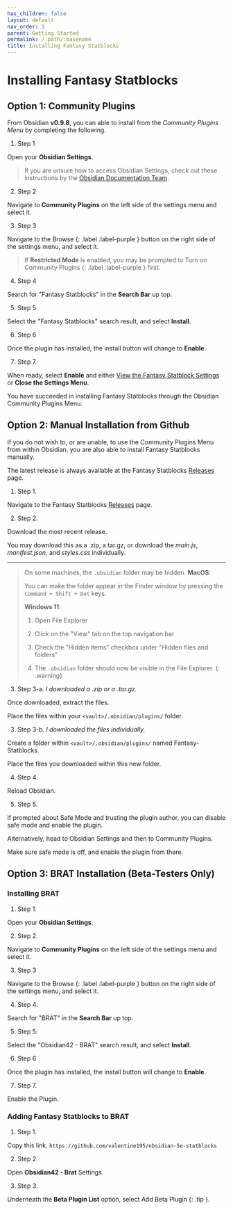 ```yaml
---
has_children: false
layout: default
nav_order: 1
parent: Getting Started
permalink: /:path/:basename
title: Installing Fantasy Statblocks
---
```


# Installing Fantasy Statblocks

## Option 1: Community Plugins
From Obsidian **v0.9.8**, you can able to install from the *Community Plugins Menu* by completing the following.

1. Step 1

Open your **Obsidian Settings**.

> If you are unsure how to access Obsidian Settings, check out these instructions by the [Obsidian Documentation Team](https://help.obsidian.md/How+to/Change+settings).

2. Step 2

Navigate to **Community Plugins** on the left side of the settings menu and select it.

3. Step 3

Navigate to the 
Browse 
{: .label .label-purple }
button on the right side of the settings menu, and select it.

> If **Restricted Mode** is enabled, you may be prompted to 
Turn on Community Plugins 
{: .label .label-purple }
first. 

4. Step 4

Search for "Fantasy Statblocks" in the **Search Bar** up top.

5. Step 5

Select the "Fantasy Statblocks" search result, and select **Install**. 

6. Step 6

Once the plugin has installed, the install button will change to **Enable**.

7. Step 7. 

When ready, select **Enable** and either [View the Fantasy Statblock Settings](Statblock-Plugin-Settings.md) or **Close the Settings Menu**.

You have succeeded in installing Fantasy Statblocks through the Obsidian Community Plugins Menu. 


## Option 2: Manual Installation from Github

If you do not wish to, or are unable, to use the Community Plugins Menu from within Obsidian, you are also able to install Fantasy Statblocks manually.

The latest release is always available at the Fantasy Statblocks [Releases](https://github.com/valentine195/obsidian-5e-statblocks/releases) page. 

1. Step 1.

Navigate to the Fantasy Statblocks [Releases](https://github.com/valentine195/obsidian-5e-statblocks/releases) page.

2. Step 2.

Download the most recent release. 

You may download this as a .zip, a tar.gz, or download the *main.js*, *manifest.json*, and *styles.css* individually. 

***

> On some machines, the `.obsidian` folder may be hidden. 
> **MacOS**:
>
> You can make the folder appear in the Finder window by pressing the `Command + Shift + Dot` keys.
>
> **Windows 11**:
>
> 1.  Open File Explorer
>
> 2.  Click on the "View" tab on the top navigation bar
>
> 3.  Check the "Hidden items" checkbox under "Hidden files and folders"
>
> 4.  The `.obsidian` folder should now be visible in the File Explorer.
{: .warning}

3. Step 3-a. *I downloaded a .zip or a .tar.gz.*

Once downloaded, extract the files.

Place the files within your `<vault>/.obsidian/plugins/` folder.

3. Step 3-b. *I downloaded the files individually.*

Create a folder within `<vault>/.obsidian/plugins/` named Fantasy-Statblocks.

Place the files you downloaded within this new folder. 


4. Step 4. 

Reload Obsidian.

5. Step 5.

If prompted about Safe Mode and trusting the plugin author, you can disable safe mode and enable the plugin. 

Alternatively,  head to Obsidian Settings and then to Community Plugins. 

Make sure safe mode is off, and enable the plugin from there.


## Option 3: BRAT Installation (Beta-Testers Only)

### Installing BRAT

1. Step 1. 

Open your **Obsidian Settings**.

2. Step 2.

Navigate to **Community Plugins** on the left side of the settings menu and select it.

3. Step 3

Navigate to the 
Browse 
{: .label .label-purple }
button on the right side of the settings menu, and select it.

4. Step 4.

Search for "BRAT" in the **Search Bar** up top.

5. Step 5.

Select the "Obsidian42 - BRAT" search result, and select **Install**.

6. Step 6

Once the plugin has installed, the install button will change to **Enable**.

7. Step 7. 

Enable the Plugin.

### Adding Fantasy Statblocks to BRAT

1. Step 1.

Copy this link.  `https://github.com/valentine195/obsidian-5e-statblocks`

2. Step 2

Open **Obsidian42 - Brat** Settings. 

3. Step 3. 

Underneath the **Beta Plugin List** option, select 
Add Beta Plugin 
{: .tip }.